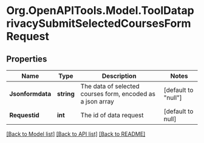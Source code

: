# Org.OpenAPITools.Model.ToolDataprivacySubmitSelectedCoursesFormRequest

## Properties

Name | Type | Description | Notes
------------ | ------------- | ------------- | -------------
**Jsonformdata** | **string** | The data of selected courses form, encoded as a json array | [default to "null"]
**Requestid** | **int** | The id of data request | [default to null]

[[Back to Model list]](../README.md#documentation-for-models) [[Back to API list]](../README.md#documentation-for-api-endpoints) [[Back to README]](../README.md)

